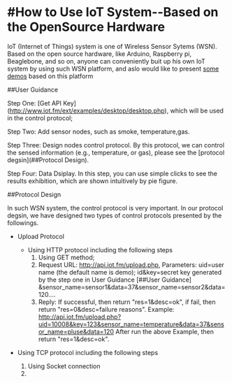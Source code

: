 #How to Use IoT System--Based on the OpenSource Hardware
===================

IoT (Internet of Things) system is one of Wireless Sensor Sytems (WSN). Based on the open source hardware, like Arduino, Raspberry pi, Beaglebone, and so on, anyone can conveniently buit up his own IoT system by using such WSN platform, and aslo would like to present [some demos](http://blog.smartarduino.com/) based on this platform

##User Guidance 

Step One: [Get API Key] (http://www.iot.fm/ext/examples/desktop/desktop.php), which will be used in the control protocol; 

Step Two: Add sensor nodes, such as smoke, temperature,gas.

Step Three: Design nodes control protocol. By this protocol, we can control the sensed information (e.g., temperature, or gas), please see the [protocol degsin](##Protocol Design).

Step Four: Data Dsiplay. In this step, you can use simple clicks to see the results exhibition, which are shown intuitively by pie figure.

##Protocol Design

In such WSN system, the control protocol is very important. In our protocol degsin, we have designed two types of control protocols presented by the followings.

* Upload Protocol
  * Using HTTP protocol including the following steps
    1) Using GET method;
    2) Request URL: http://api.iot.fm/upload.php,
         Parameters: uid=user name (the default name is demo); 
                     id&key=secret key generated by the step one in User Guidance [##User Guidance]
                     &sensor_name=sensor1&data=37&sensor_name=sensor2&data=120....
    3) Reply: If successful, then return "res=1&desc=ok", if fail, then return "res=0&desc=failure reasons".
      Example: http://api.iot.fm/upload.php?uid=10008&key=123&sensor_name=temperature&data=37&sensor_name=pluse&data=120
   After run the above Example, then return "res=1&desc=ok".

* Using TCP protocol including the following steps
    1) Using Socket connection
    2)





